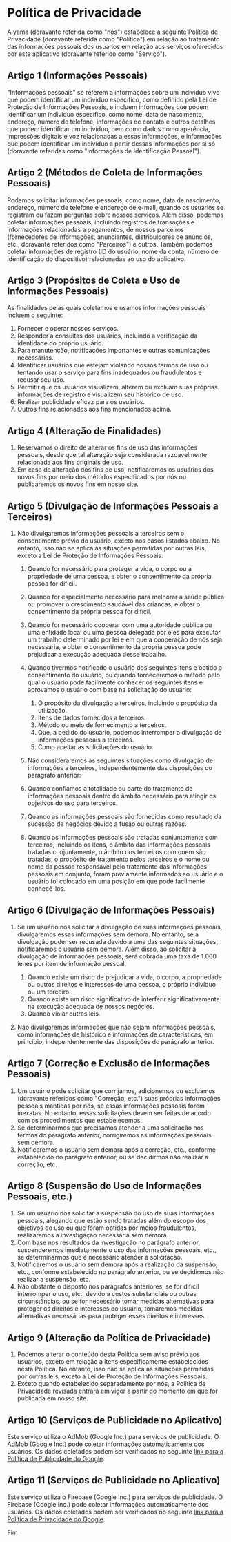 # Política de Privacidade

A yama (doravante referida como "nós") estabelece a seguinte Política de Privacidade (doravante referida como "Política") em relação ao tratamento das informações pessoais dos usuários em relação aos serviços oferecidos por este aplicativo (doravante referido como "Serviço").

## Artigo 1 (Informações Pessoais)

"Informações pessoais" se referem a informações sobre um indivíduo vivo que podem identificar um indivíduo específico, como definido pela Lei de Proteção de Informações Pessoais, e incluem informações que podem identificar um indivíduo específico, como nome, data de nascimento, endereço, número de telefone, informações de contato e outros detalhes que podem identificar um indivíduo, bem como dados como aparência, impressões digitais e voz relacionadas a essas informações, e informações que podem identificar um indivíduo a partir dessas informações por si só (doravante referidas como "Informações de Identificação Pessoal").

## Artigo 2 (Métodos de Coleta de Informações Pessoais)

Podemos solicitar informações pessoais, como nome, data de nascimento, endereço, número de telefone e endereço de e-mail, quando os usuários se registram ou fazem perguntas sobre nossos serviços. Além disso, podemos coletar informações pessoais, incluindo registros de transações e informações relacionadas a pagamentos, de nossos parceiros (fornecedores de informações, anunciantes, distribuidores de anúncios, etc., doravante referidos como "Parceiros") e outros. Também podemos coletar informações de registro (ID do usuário, nome da conta, número de identificação do dispositivo) relacionadas ao uso do aplicativo.

## Artigo 3 (Propósitos de Coleta e Uso de Informações Pessoais)

As finalidades pelas quais coletamos e usamos informações pessoais incluem o seguinte:

1. Fornecer e operar nossos serviços.
2. Responder a consultas dos usuários, incluindo a verificação da identidade do próprio usuário.
3. Para manutenção, notificações importantes e outras comunicações necessárias.
4. Identificar usuários que estejam violando nossos termos de uso ou tentando usar o serviço para fins inadequados ou fraudulentos e recusar seu uso.
5. Permitir que os usuários visualizem, alterem ou excluam suas próprias informações de registro e visualizem seu histórico de uso.
6. Realizar publicidade eficaz para os usuários.
7. Outros fins relacionados aos fins mencionados acima.

## Artigo 4 (Alteração de Finalidades)

1. Reservamos o direito de alterar os fins de uso das informações pessoais, desde que tal alteração seja considerada razoavelmente relacionada aos fins originais de uso.
2. Em caso de alteração dos fins de uso, notificaremos os usuários dos novos fins por meio dos métodos especificados por nós ou publicaremos os novos fins em nosso site.

## Artigo 5 (Divulgação de Informações Pessoais a Terceiros)

1. Não divulgaremos informações pessoais a terceiros sem o consentimento prévio do usuário, exceto nos casos listados abaixo. No entanto, isso não se aplica às situações permitidas por outras leis, exceto a Lei de Proteção de Informações Pessoais.

   1. Quando for necessário para proteger a vida, o corpo ou a propriedade de uma pessoa, e obter o consentimento da própria pessoa for difícil.
   2. Quando for especialmente necessário para melhorar a saúde pública ou promover o crescimento saudável das crianças, e obter o consentimento da própria pessoa for difícil.
   3. Quando for necessário cooperar com uma autoridade pública ou uma entidade local ou uma pessoa delegada por eles para executar um trabalho determinado por lei e em que a cooperação de nós seja necessária, e obter o consentimento da própria pessoa pode prejudicar a execução adequada desse trabalho.
   4. Quando tivermos notificado o usuário dos seguintes itens e obtido o consentimento do usuário, ou quando forneceremos o método pelo qual o usuário pode facilmente conhecer os seguintes itens e aprovamos o usuário com base na solicitação do usuário:
      1. O propósito da divulgação a terceiros, incluindo o propósito da utilização.
      2. Itens de dados fornecidos a terceiros.
      3. Método ou meio de fornecimento a terceiros.
      4. Que, a pedido do usuário, podemos interromper a divulgação de informações pessoais a terceiros.
      5. Como aceitar as solicitações do usuário.

   2. Não consideraremos as seguintes situações como divulgação de informações a terceiros, independentemente das disposições do parágrafo anterior:

   1. Quando confiamos a totalidade ou parte do tratamento de informações pessoais dentro do âmbito necessário para atingir os objetivos do uso para terceiros.
   2. Quando as informações pessoais são fornecidas como resultado da sucessão de negócios devido a fusão ou outras razões.
   3. Quando as informações pessoais são tratadas conjuntamente com terceiros, incluindo os itens, o âmbito das informações pessoais tratadas conjuntamente, o âmbito dos terceiros com quem são tratadas, o propósito de tratamento pelos terceiros e o nome ou nome da pessoa responsável pelo tratamento das informações pessoais em conjunto, foram previamente informados ao usuário e o usuário foi colocado em uma posição em que pode facilmente conhecê-los.

## Artigo 6 (Divulgação de Informações Pessoais)

1. Se um usuário nos solicitar a divulgação de suas informações pessoais, divulgaremos essas informações sem demora. No entanto, se a divulgação puder ser recusada devido a uma das seguintes situações, notificaremos o usuário sem demora. Além disso, ao solicitar a divulgação de informações pessoais, será cobrada uma taxa de 1.000 ienes por item de informação pessoal.

   1. Quando existe um risco de prejudicar a vida, o corpo, a propriedade ou outros direitos e interesses de uma pessoa, o próprio indivíduo ou um terceiro.
   2. Quando existe um risco significativo de interferir significativamente na execução adequada de nossos negócios.
   3. Quando violar outras leis.

2. Não divulgaremos informações que não sejam informações pessoais, como informações de histórico e informações de características, em princípio, independentemente das disposições do parágrafo anterior.

## Artigo 7 (Correção e Exclusão de Informações Pessoais)

1. Um usuário pode solicitar que corrijamos, adicionemos ou excluamos (doravante referidos como "Correção, etc.") suas próprias informações pessoais mantidas por nós, se essas informações pessoais forem inexatas. No entanto, essas solicitações devem ser feitas de acordo com os procedimentos que estabelecemos.
2. Se determinarmos que precisamos atender a uma solicitação nos termos do parágrafo anterior, corrigiremos as informações pessoais sem demora.
3. Notificaremos o usuário sem demora após a correção, etc., conforme estabelecido no parágrafo anterior, ou se decidirmos não realizar a correção, etc.

## Artigo 8 (Suspensão do Uso de Informações Pessoais, etc.)

1. Se um usuário nos solicitar a suspensão do uso de suas informações pessoais, alegando que estão sendo tratadas além do escopo dos objetivos do uso ou que foram obtidas por meios fraudulentos, realizaremos a investigação necessária sem demora.
2. Com base nos resultados da investigação no parágrafo anterior, suspenderemos imediatamente o uso das informações pessoais, etc., se determinarmos que é necessário atender à solicitação.
3. Notificaremos o usuário sem demora após a realização da suspensão, etc., conforme estabelecido no parágrafo anterior, ou se decidirmos não realizar a suspensão, etc.
4. Não obstante o disposto nos parágrafos anteriores, se for difícil interromper o uso, etc., devido a custos substanciais ou outras circunstâncias, ou se for necessário tomar medidas alternativas para proteger os direitos e interesses do usuário, tomaremos medidas alternativas necessárias para proteger esses direitos e interesses.

## Artigo 9 (Alteração da Política de Privacidade)

1. Podemos alterar o conteúdo desta Política sem aviso prévio aos usuários, exceto em relação a itens especificamente estabelecidos nesta Política. No entanto, isso não se aplica às situações permitidas por outras leis, exceto a Lei de Proteção de Informações Pessoais.
2. Exceto quando estabelecido separadamente por nós, a Política de Privacidade revisada entrará em vigor a partir do momento em que for publicada em nosso site.

## Artigo 10 (Serviços de Publicidade no Aplicativo)

Este serviço utiliza o AdMob (Google Inc.) para serviços de publicidade. O AdMob (Google Inc.) pode coletar informações automaticamente dos usuários. Os dados coletados podem ser verificados no seguinte [link para a Política de Publicidade do Google](https://policies.google.com/technologies/ads?hl=pt).

## Artigo 11 (Serviços de Publicidade no Aplicativo)

Este serviço utiliza o Firebase (Google Inc.) para serviços de publicidade. O Firebase (Google Inc.) pode coletar informações automaticamente dos usuários. Os dados coletados podem ser verificados no seguinte [link para a Política de Privacidade do Google](https://policies.google.com/privacy?hl=pt).

Fim
